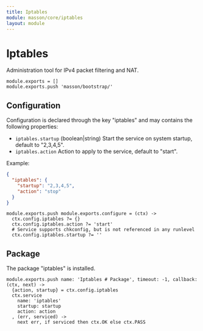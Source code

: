 ```yaml
---
title: Iptables
module: masson/core/iptables
layout: module
---
```


# Iptables

Administration tool for IPv4 packet filtering and NAT.

    module.exports = []
    module.exports.push 'masson/bootstrap/'

## Configuration

Configuration is declared through the key "iptables" and may contains the following properties:   

*   `iptables.startup` (boolean|string)
    Start the service on system startup, default to "2,3,4,5".
*   `iptables.action`
    Action to apply to the service, default to "start".

Example:
```json
{
  "iptables": {
    "startup": "2,3,4,5",
    "action": "stop"
  }
}
```

    module.exports.push module.exports.configure = (ctx) ->
      ctx.config.iptables ?= {}
      ctx.config.iptables.action ?= 'start'
      # Service supports chkconfig, but is not referenced in any runlevel
      ctx.config.iptables.startup ?= ''

## Package

The package "iptables" is installed.

    module.exports.push name: 'Iptables # Package', timeout: -1, callback: (ctx, next) ->
      {action, startup} = ctx.config.iptables
      ctx.service
        name: 'iptables'
        startup: startup
        action: action
      , (err, serviced) ->
        next err, if serviced then ctx.OK else ctx.PASS
